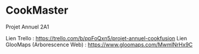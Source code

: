 # CookMaster
Projet Annuel 2A1

Lien Trello : https://trello.com/b/ppFoQxn5/projet-annuel-cookfusion
Lien GlooMaps (Arborescence Web) : https://www.gloomaps.com/MwmlNrHx9C
